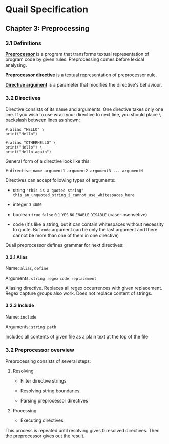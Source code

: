 # Quail Specification

## Chapter 3: Preprocessing

### 3.1 Definitions

<u>**Preprocessor**</u> is a program that transforms textual representation of program code by given rules. Preprocessing comes before lexical analysing.

<u>**Preprocessor directive**</u> is a textual representation of preprocessor rule.

**<u>Directive argument</u>** is a parameter that modifies the directive's behaviour.

### 3.2 Directives

Directive consists of its name and arguments. One directive takes only one line. If you wish to use wrap your directive to next line, you should place `\` backslash between lines as shown:

```
#:alias "HELLO" \
print("Hello")

#:alias "OTHERHELLO" \
print("Hello") \
print("Hello again")
```

General form of a directive look like this:

```
#:directive_name argument1 argument2 argument3 ... argumentN
```

Directives can accept following types of arguments:

- string `"this is a quoted string" this_an_unquoted_string_i_cannot_use_whitespaces_here`

- integer `3` `4000`

- boolean `true` `false` `0` `1` `YES` `NO` `ENABLE` `DISABLE` (case-insensetive)

- code (it's like a string, but it can contain whitespaces without necessity to quote. But `code` argument can be only the last argument and there cannot be more than one of them in one directive)

Quail preprocessor defines grammar for next directives:

#### 3.2.1 Alias

Name: `alias`, `define`

Arguments: `string regex` `code replacement`

Aliasing directive. Replaces all regex occurrences with given replacement. Regex capture groups also work. Does not replace content of strings.

#### 3.2.3 Include

Name: `include`

Arguments: `string path`

Includes all contents of given file as a plain text at the top of the file

### 3.2 Preprocessor overview

Preprocessing consists of several steps:

1. Resolving
   
   - Filter directive strings
   
   - Resolving string boundaries
   
   - Parsing preprocessor directives

2. Processing
   
   - Executing directives

This process is repeated until resolving gives 0 resolved directives. Then the preprocessor gives out the result.
